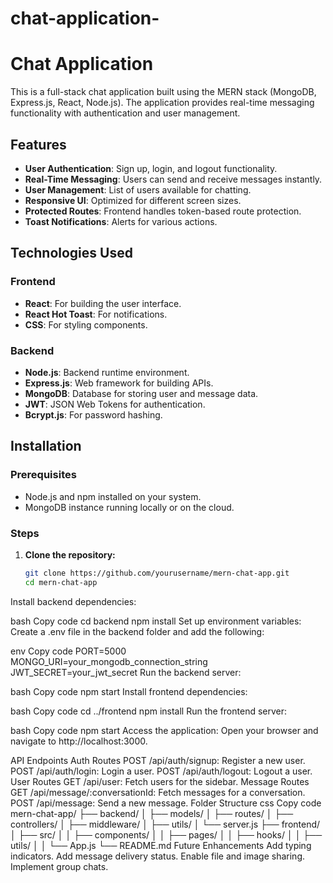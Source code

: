# chat-application-

#  Chat Application

This is a full-stack chat application built using the MERN stack (MongoDB, Express.js, React, Node.js). The application provides real-time messaging functionality with authentication and user management.

## Features

- **User Authentication**: Sign up, login, and logout functionality.
- **Real-Time Messaging**: Users can send and receive messages instantly.
- **User Management**: List of users available for chatting.
- **Responsive UI**: Optimized for different screen sizes.
- **Protected Routes**: Frontend handles token-based route protection.
- **Toast Notifications**: Alerts for various actions.

## Technologies Used

### Frontend

- **React**: For building the user interface.
- **React Hot Toast**: For notifications.
- **CSS**: For styling components.

### Backend

- **Node.js**: Backend runtime environment.
- **Express.js**: Web framework for building APIs.
- **MongoDB**: Database for storing user and message data.
- **JWT**: JSON Web Tokens for authentication.
- **Bcrypt.js**: For password hashing.

## Installation

### Prerequisites

- Node.js and npm installed on your system.
- MongoDB instance running locally or on the cloud.

### Steps

1. **Clone the repository:**

   ```bash
   git clone https://github.com/yourusername/mern-chat-app.git
   cd mern-chat-app
Install backend dependencies:

bash
Copy code
cd backend
npm install
Set up environment variables: Create a .env file in the backend folder and add the following:

env
Copy code
PORT=5000
MONGO_URI=your_mongodb_connection_string
JWT_SECRET=your_jwt_secret
Run the backend server:

bash
Copy code
npm start
Install frontend dependencies:

bash
Copy code
cd ../frontend
npm install
Run the frontend server:

bash
Copy code
npm start
Access the application: Open your browser and navigate to http://localhost:3000.

API Endpoints
Auth Routes
POST /api/auth/signup: Register a new user.
POST /api/auth/login: Login a user.
POST /api/auth/logout: Logout a user.
User Routes
GET /api/user: Fetch users for the sidebar.
Message Routes
GET /api/message/:conversationId: Fetch messages for a conversation.
POST /api/message: Send a new message.
Folder Structure
css
Copy code
mern-chat-app/
├── backend/
│   ├── models/
│   ├── routes/
│   ├── controllers/
│   ├── middleware/
│   ├── utils/
│   └── server.js
├── frontend/
│   ├── src/
│   │   ├── components/
│   │   ├── pages/
│   │   ├── hooks/
│   │   ├── utils/
│   │   └── App.js
└── README.md
Future Enhancements
Add typing indicators.
Add message delivery status.
Enable file and image sharing.
Implement group chats.
